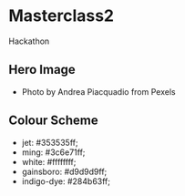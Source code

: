 # Masterclass2
Hackathon

## Hero Image

-   Photo by Andrea Piacquadio from Pexels

## Colour Scheme

-   jet: #353535ff;
-   ming: #3c6e71ff;
-   white: #ffffffff;
-   gainsboro: #d9d9d9ff;
-   indigo-dye: #284b63ff;
